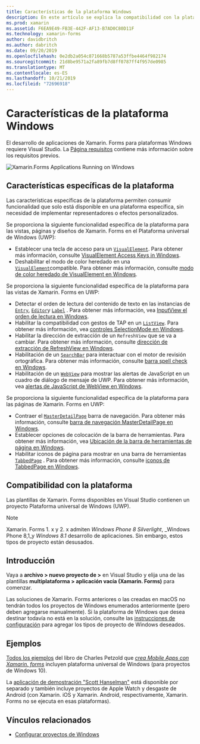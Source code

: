 ```yaml
---
title: Características de la plataforma Windows
description: En este artículo se explica la compatibilidad con la plataforma Windows que está disponible en Xamarin. Forms.
ms.prod: xamarin
ms.assetid: F6EA9E49-FB3E-442F-AF13-B7AD0C80D11F
ms.technology: xamarin-forms
author: davidbritch
ms.author: dabritch
ms.date: 09/20/2019
ms.openlocfilehash: 0e2db2a054c871668b5787a53ffbe4464f982174
ms.sourcegitcommit: 21d8be9571a2fa89fb7d8ff0787ff4f957de0985
ms.translationtype: MT
ms.contentlocale: es-ES
ms.lasthandoff: 10/21/2019
ms.locfileid: "72696918"
---
```

# <a name="windows-platform-features"></a>Características de la plataforma Windows

El desarrollo de aplicaciones de Xamarin. Forms para plataformas Windows requiere Visual Studio. La [Página requisitos](~/get-started/requirements.md) contiene más información sobre los requisitos previos.

![](images/allhanselman.png "Xamarin.Forms Applications Running on Windows")

## <a name="platform-specifics"></a>Características específicas de la plataforma

Las características específicas de la plataforma permiten consumir funcionalidad que solo está disponible en una plataforma específica, sin necesidad de implementar representadores o efectos personalizados.

Se proporciona la siguiente funcionalidad específica de la plataforma para las vistas, páginas y diseños de Xamarin. Forms en el Plataforma universal de Windows (UWP):

- Establecer una tecla de acceso para un [`VisualElement`](xref:Xamarin.Forms.VisualElement). Para obtener más información, consulte [VisualElement Access Keys in Windows](visualelement-access-keys.md).
- Deshabilitar el modo de color heredado en una [`VisualElement`](xref:Xamarin.Forms.VisualElement)compatible. Para obtener más información, consulte [modo de color heredado de VisualElement en Windows](legacy-color-mode.md).

Se proporciona la siguiente funcionalidad específica de la plataforma para las vistas de Xamarin. Forms en UWP:

- Detectar el orden de lectura del contenido de texto en las instancias de [`Entry`](xref:Xamarin.Forms.Entry), [`Editor`](xref:Xamarin.Forms.Editor)y [`Label`](xref:Xamarin.Forms.Label) . Para obtener más información, vea [InputView el orden de lectura en Windows](inputview-reading-order.md).
- Habilitar la compatibilidad con gestos de TAP en un [`ListView`](xref:Xamarin.Forms.ListView). Para obtener más información, vea [controles SelectionMode en Windows](listview-selectionmode.md).
- Habilitar la dirección de extracción de un `RefreshView` que se va a cambiar. Para obtener más información, consulte [dirección de extracción de RefreshView en Windows](refreshview-pulldirection.md).
- Habilitación de un [`SearchBar`](xref:Xamarin.Forms.SearchBar) para interactuar con el motor de revisión ortográfica. Para obtener más información, consulte [barra spell check en Windows](searchbar-spell-check.md).
- Habilitación de un [`WebView`](xref:Xamarin.Forms.WebView) para mostrar las alertas de JavaScript en un cuadro de diálogo de mensaje de UWP. Para obtener más información, vea [alertas de JavaScript de WebView en Windows](webview-javascript-alert.md).

Se proporciona la siguiente funcionalidad específica de la plataforma para las páginas de Xamarin. Forms en UWP:

- Contraer el [`MasterDetailPage`](xref:Xamarin.Forms.MasterDetailPage) barra de navegación. Para obtener más información, consulte [barra de navegación MasterDetailPage en Windows](masterdetailpage-navigation-bar.md).
- Establecer opciones de colocación de la barra de herramientas. Para obtener más información, vea [Ubicación de la barra de herramientas de página en Windows](page-toolbar-placement.md).
- Habilitar iconos de página para mostrar en una barra de herramientas [`TabbedPage`](xref:Xamarin.Forms.TabbedPage) . Para obtener más información, consulte [iconos de TabbedPage en Windows](tabbedpage-icons.md).

## <a name="platform-support"></a>Compatibilidad con la plataforma

Las plantillas de Xamarin. Forms disponibles en Visual Studio contienen un proyecto Plataforma universal de Windows (UWP).

> [!NOTE]
> Xamarin. Forms 1. x y 2. x admiten _Windows Phone 8 Silverlight_, _Windows Phone 8,1_y _Windows 8.1_ desarrollo de aplicaciones. Sin embargo, estos tipos de proyecto están desusados.

## <a name="getting-started"></a>Introducción

Vaya a **archivo > nuevo proyecto de >** en Visual Studio y elija una de las plantillas **multiplataforma > aplicación vacía (Xamarin. Forms)** para comenzar.

Las soluciones de Xamarin. Forms anteriores o las creadas en macOS no tendrán todos los proyectos de Windows enumerados anteriormente (pero deben agregarse manualmente). Si la plataforma de Windows que desea destinar todavía no está en la solución, consulte las [instrucciones de configuración](installation/index.md) para agregar los tipos de proyecto de Windows deseados.

## <a name="samples"></a>Ejemplos

[Todos los ejemplos](https://github.com/xamarin/xamarin-forms-book-preview-2) del libro de Charles Petzold que [*crea Mobile Apps con Xamarin. forms*](~/xamarin-forms/creating-mobile-apps-xamarin-forms/index.md) incluyen plataforma universal de Windows (para proyectos de Windows 10).

La [aplicación de demostración "Scott Hanselman"](https://github.com/jamesmontemagno/Hanselman.Forms) está disponible por separado y también incluye proyectos de Apple Watch y desgaste de Android (con Xamarin. iOS y Xamarin. Android, respectivamente, Xamarin. Forms no se ejecuta en esas plataformas).

## <a name="related-links"></a>Vínculos relacionados

- [Configurar proyectos de Windows](~/xamarin-forms/platform/windows/installation/index.md)

